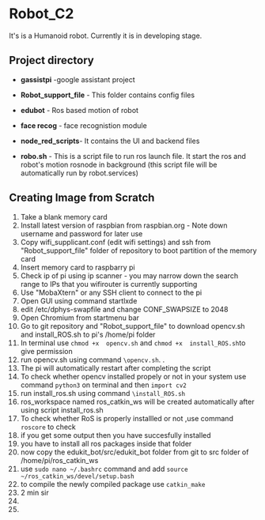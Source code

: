 # Robot_C2
It's is a Humanoid robot. Currently it is in developing stage.
## Project directory
- **gassistpi** -google assistant project

- **Robot_support_file** -  This folder contains config files

- **edubot** - Ros based motion of robot 

- **face recog** - face recognistion module

- **node_red_scripts**- It contains the UI and backend files 

- **robo.sh** - This is a script file to run ros launch file.
   It start the ros and robot's motion rosnode in background  (this script file will be automatically run by robot.services)

## Creating Image from Scratch
1) Take a blank memory card
2) Install latest version of raspbian from raspbian.org - Note down username and password for later use
3) Copy wifi_supplicant.conf (edit wifi settings) and ssh from "Robot_support_file" folder of repository to boot partition of the memory card
4)  Insert memory card to raspbarry pi
5)  Check ip of pi using ip scanner - you may narrow down the search range to IPs that you wifirouter is currently supporting
6)  Use "MobaXtern" or any SSH client to connect to the pi 
7)  Open GUI using command startlxde
8)  edit /etc/dphys-swapfile and change CONF_SWAPSIZE to 2048
10)  Open Chromium from startmenu bar
11)  Go to git repository and "Robot_support_file" to download opencv.sh and install_ROS.sh to pi's /home/pi folder
12)  In terminal use ```chmod +x  opencv.sh``` and ```chmod +x  install_ROS.sh```to give permission
13)  run opencv.sh using command ```\opencv.sh```. .
14)  The pi will automatically restart after completing the script
15)  To check whether opencv installed propely or not in your system use command ```python3``` on terminal and then ```import cv2```
16)  run install_ros.sh using command ```\install_ROS.sh```
17)  ros_workspace named ros_catkin_ws will be created automatically after using script install_ros.sh
18)  To check whether RoS is properly installled or not ,use command ```roscore``` to check
19)  if you get some output then you have succesfully installed  
20)  you have to install all ros packages inside that folder
21)  now copy the edukit_bot/src/edukit_bot folder from git to src folder of /home/pi/ros_catkin_ws
22)  use ```sudo nano ~/.bashrc``` command  and add ```source ~/ros_catkin_ws/devel/setup.bash``` 
23)  to compile the newly compiled package use ```catkin_make``` 
24)  2 min sir 
25)  
26)  
